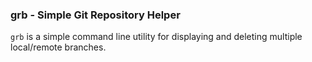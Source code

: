 ### grb - Simple Git Repository Helper

`grb` is a simple command line utility for displaying and deleting multiple local/remote branches. 

